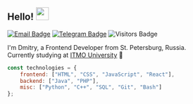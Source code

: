 ## Hello! <img src="https://user-images.githubusercontent.com/5679180/79618120-0daffb80-80be-11ea-819e-d2b0fa904d07.gif" width="29px">

[![Email Badge](https://img.shields.io/badge/-Email-c14438?style=flat-square&logo=Gmail&logoColor=white&link=mailto:sviridov.dvv@gmail.com)](mailto:sviridov.dvv@gmail.com)
[![Telegram Badge](https://img.shields.io/badge/-Telegram-0088cc?style=flat-square&labelColor=0088cc&logo=telegram&logoColor=white&link=https://t.me/slamach)](https://t.me/slamach)
![Visitors Badge](https://komarev.com/ghpvc/?username=slamach&style=flat-square&label=Visitors)

I'm Dmitry, a Frontend Developer from St. Petersburg, Russia.  
Currently studying at [ITMO University](http://itmo.ru) 🚀

```javascript
const technologies = {
    frontend: ["HTML", "CSS", "JavaScript", "React"],
    backend: ["Java", "PHP"],
    misc: ["Python", "C++", "SQL", "Git", "Bash"]
};
```
